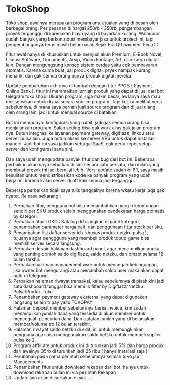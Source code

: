 # TokoShop
Toko shop, awalnya merupakan program untuk jualan yang di pesan oleh berbagai orang. Per pesanan di hargai 250rb - 350rb, pengembangan proyek terganggu di karenakan biaya yang di bayarkan kurang. Walaupun sudah banyak yang berkontribusi membayar jasa untuk project ini, tapi pengembanganya terus masih belum usai. Sejak Era QR payment Elma ID.

Fitur awal hanya di khususkan untuk menjual akun Premium, E-Book Novel, Lisensi Software, Documents, Arsip, Video Footage, Art, dan karya digital lain. Dengan mengungsung konsep sistem cerdas yaitu cek pembayaran otomatis. Karena cuma buat jual produk digital, pryek nampak kurang menarik, dan gak semua orang punya produk digital mereka.

Update pembaruhan akhirnya di tambah dengan fitur PPOB ( Payment Online Bank ), fitur ini meramaikan jumlah produk yang dapat di jual dari bot telegram toko shop. Ukuran program juga makin besar, awlanya saya mau melisensikan untuk di jual secara source program. Tapi ketika melihat versi sebelumnya, di mana saya pernah jual source program dan di jual ulang oleh orang lain, jadi untuk menjual source di batalkan.

Bot ini mempunyai konfigurasi yang rumit, jadi gak semua orang bisa menjalankan program. Salah setting bisa gak work alias gak jalan program nya. Butuh integrasi ke layanan payment gateway, digiflazz, linkqu atau server pulsa lain. Juga butuh akses ke server VPS untuk dapat installasi mandiri. Jadi bot ini saya jadikan sebagai SaaS, gak perlu repot setup server dan konfigurasi sana sini.

Dan saya udah mengupdate banyak fitur dan bug dari bot ini. Beberapa perbaikan akan saya sebutkan di sini secara satu persatu, dan inilah yang membuat proyek ini jadi bernilai lebih. Versi update sudah di 6.1, saya masih kesulitan untuk mendistribusikan kode ke banyak program yang udah berjalan, karena kalau server di off kan semua jadi terganggu.

Beberapa perbaikan tidak saya tulis tanggalnya karena wkatu kerja juga gak nyatet. Release sekarang :

1. Perbaikan fitur, pengguna bot bisa menambahkan margin keuntungan sendiri per SKU produk selain  menggunakan pendekatan harga otomatis by kategori.
2. Perbaikan fitur TOKO : Katalog di hilangkan di ganti kategori, penambahan parameter harga beli, dan penggunaan fitur stock per sku.
3. Penambahan list daftar server id ( khusus produk netzku pulsa ), tujuanya agar penggguna yang membeli produk topup game bisa memilih server secara langsung.
4. Perbaikan desain halaman dashboard panel, agar menampilkan angka yang penting contoh saldo digiflazz, saldo netzku, dan omzet selama 12 bulan tarkhir.
5. Perbaikan halaman management user untuk mencegah kebingungan, jika owner bot mengurangi atau menambah saldo user maka akan dapat notif di telegram.
6. Perbaikan halaman riwayat transaksi, kalau sebelumnya di pisah kini jadi satu dashboard tunggal bisa memilih  filter by Digiflazz/Netzku Pulsa/Produk Toko
7. Penambahan payment gateway eksternal yang dapat digunakan langsung selain tripay yaitu TOKOPAY.
8. Halaman deposit member sebelumnya berisi invoice, kini sudah menampilkan jumlah dana yang tersedia di akun member untuk mencegaah pencurian dana. Dan catatan jumlah yang di belanjakan member/volume trx 12 bulan terakhir.
10. Halaman riwayat saldo netzku di edit, ini untuk memungkinkan pengguna agar bisa menggunakan saldo netzku untuk membeli suplier pulsa ke 2.
11. Program afffiliate untuk produk ini di turunkan jadi 5% dan harga produk dari awalnya 35rb di turunkan jadi 25 ribu ( hanya instalasi saja )
12. Perubahan pada nama perintah sebelumnya kelolah toko jadi Managements
13. Penambahan fitur untuk download rekapan dari bot, hanya untuk download rekapan bulan ini via perintah Rekapan
14. Update lain akan di sertakan di sini.....
